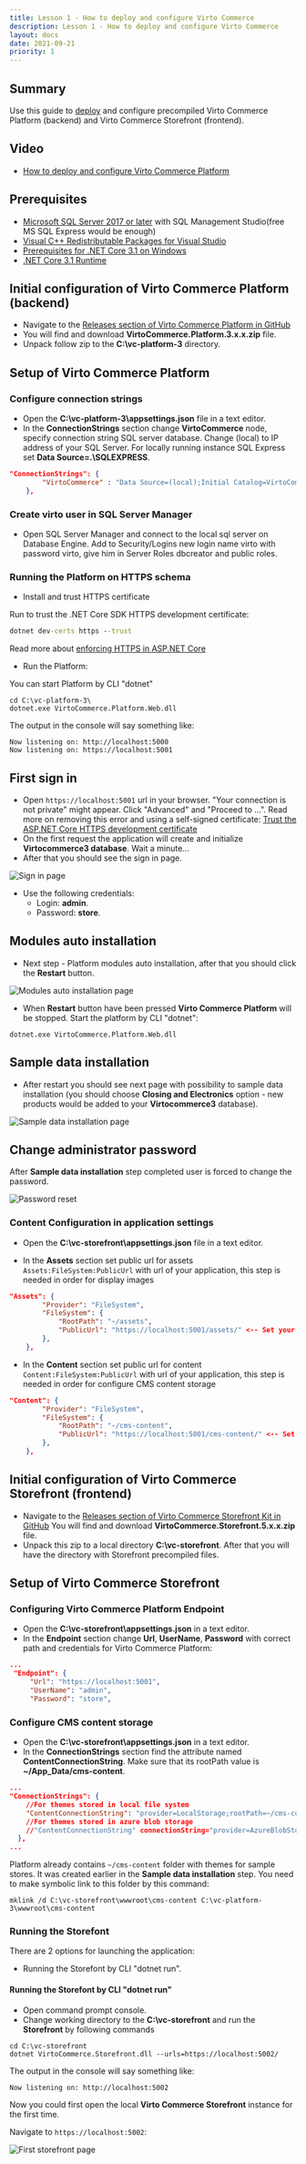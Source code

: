 ```yaml
---
title: Lesson 1 - How to deploy and configure Virto Commerce
description: Lesson 1 - How to deploy and configure Virto Commerce
layout: docs
date: 2021-09-21
priority: 1
---
```

## Summary

Use this guide to [deploy](https://virtocommerce.com/ecommerce-hosting) and configure precompiled Virto Commerce Platform (backend) and Virto Commerce Storefront (frontend).

## Video

* [How to deploy and configure Virto Commerce Platform](https://youtu.be/A1h9hUA5rHk)

## Prerequisites

* [Microsoft SQL Server 2017 or later](https://www.microsoft.com/en-us/evalcenter/evaluate-sql-server-2017-rtm) with SQL Management Studio(free MS SQL Express would be enough)
* [Visual C++ Redistributable Packages for Visual Studio](https://go.microsoft.com/fwlink/?LinkId=746572)
* [Prerequisites for .NET Core 3.1 on Windows](https://docs.microsoft.com/en-us/dotnet/core/install/windows?tabs=netcore31#dependenciess)
* [.NET Core 3.1 Runtime](https://dotnet.microsoft.com/download/dotnet/3.1/runtime)

## Initial configuration of Virto Commerce Platform (backend)

* Navigate to the [Releases section of Virto Commerce Platform in GitHub](https://github.com/VirtoCommerce/vc-platform/releases)
* You will find and download **VirtoCommerce.Platform.3.x.x.zip** file.
* Unpack follow zip to the **C:\vc-platform-3** directory.

## Setup of Virto Commerce Platform

### Configure connection strings

* Open the **C:\vc-platform-3\appsettings.json** file in a text editor.
* In the **ConnectionStrings** section change **VirtoCommerce** node, specify connection string SQL server database. Change (local) to IP address of your SQL Server. For locally running instance SQL Express set **Data Source=.\SQLEXPRESS**.
  
```json
"ConnectionStrings": {
        "VirtoCommerce" : "Data Source=(local);Initial Catalog=VirtoCommerce3;Persist Security Info=True;User ID=virto;Password=virto;MultipleActiveResultSets=True;Connect Timeout=30"
    },
```

### Create virto user in SQL Server Manager

* Open SQL Server Manager and connect to the local sql server on Database Engine. Add to Security/Logins new login name virto with password virto, give him in Server Roles dbcreator and public roles.

### Running the Platform on HTTPS schema

* Install and trust HTTPS certificate

Run to trust the .NET Core SDK HTTPS development certificate:

```cmd
dotnet dev-certs https --trust
```

Read more about [enforcing HTTPS in ASP.NET Core](https://docs.microsoft.com/en-us/aspnet/core/security/enforcing-ssl?view=aspnetcore-3.0&tabs=visual-studio#trust)

* Run the Platform:

You can start Platform by CLI "dotnet"

```console
cd C:\vc-platform-3\
dotnet.exe VirtoCommerce.Platform.Web.dll
```

The output in the console will say something like:

```console
Now listening on: http://localhost:5000
Now listening on: https://localhost:5001
```

## First sign in

* Open `https://localhost:5001` url in your browser. "Your connection is not private" might appear. Click "Advanced" and "Proceed to ...".
Read more on removing this error and using a self-signed certificate: [Trust the ASP.NET Core HTTPS development certificate](https://www.hanselman.com/blog/DevelopingLocallyWithASPNETCoreUnderHTTPSSSLAndSelfSignedCerts.aspx)
* On the first request the application will create and initialize **Virtocommerce3 database**. Wait a minute...
* After that you should see the sign in page.

![Sign in page](../../media/platform-first-sign-in-page.png "Sign in page")

* Use the following credentials:
  * Login: **admin**.
  * Password: **store**.

## Modules auto installation

* Next step - Platform modules auto installation, after that you should click the **Restart** button.

![Modules auto installation page](../../media/modules-auto-installation-page.png "Modules auto installation page")

* When **Restart** button have been pressed **Virto Commerce Platform** will be stopped. Start the  platform by CLI "dotnet":

```console
dotnet.exe VirtoCommerce.Platform.Web.dll
```

## Sample data installation

* After restart you should see next page with possibility to sample data installation (you should choose **Closing and Electronics** option - new products would be added to your **Virtocommerce3** database).

![Sample data installation page](../../media/sample-data-installation-page.png "Sample data installation page")

## Change administrator password

After **Sample data installation** step completed user is forced to change the password.

![Password reset](../../media/password-reset.png "Password reset")

### Content Configuration in application settings

* Open the **C:\vc-storefront\appsettings.json** file in a text editor.

* In the **Assets** section set public url for assets `Assets:FileSystem:PublicUrl` with url of your application, this step is needed in order for display images

```json
"Assets": {
        "Provider": "FileSystem",
        "FileSystem": {
            "RootPath": "~/assets",
            "PublicUrl": "https://localhost:5001/assets/" <-- Set your platform application url with port localhost:5001
        },
    },
```

* In the **Content** section set public url for content `Content:FileSystem:PublicUrl` with url of your application, this step is needed in order for configure CMS content storage

```json
"Content": {
        "Provider": "FileSystem",
        "FileSystem": {
            "RootPath": "~/cms-content",
            "PublicUrl": "https://localhost:5001/cms-content/" <-- Set your platform application url with port localhost:5001
        },
    },
```

## Initial configuration of Virto Commerce Storefront (frontend)

* Navigate to the [Releases section of Virto Commerce Storefront Kit in GitHub](https://github.com/VirtoCommerce/vc-storefront-core/releases)
You will find and download **VirtoCommerce.Storefront.5.x.x.zip** file.
* Unpack this zip to a local directory **C:\vc-storefront**. After that you will have the directory with Storefront precompiled files.

## Setup of Virto Commerce Storefront

### Configuring Virto Commerce Platform Endpoint

* Open the **C:\vc-storefront\appsettings.json** in a text editor.
* In the **Endpoint** section change **Url**, **UserName**, **Password** with correct path and credentials for Virto Commerce Platform:

```json
...
 "Endpoint": {
     "Url": "https://localhost:5001",
     "UserName": "admin",
     "Password": "store",
```

### Configure CMS content storage

* Open the **C:\vc-storefront\appsettings.json** in a text editor.
* In the **ConnectionStrings** section find the attribute named **ContentConnectionString**. Make sure that its rootPath value is **~/App_Data/cms-content**.

```json
...
"ConnectionStrings": {
    //For themes stored in local file system
    "ContentConnectionString": "provider=LocalStorage;rootPath=~/cms-content"
	//For themes stored in azure blob storage
    //"ContentConnectionString" connectionString="provider=AzureBlobStorage;rootPath=cms-content;DefaultEndpointsProtocol=https;AccountName=yourAccountName;AccountKey=yourAccountKey"
  },
...
```

Platform already contains `~/cms-content` folder with themes for sample stores. It was created earlier in the **Sample data installation** step. You need to make symbolic link to this folder by this command:

```cli
mklink /d C:\vc-storefront\wwwroot\cms-content C:\vc-platform-3\wwwroot\cms-content
```

### Running the Storefont

There are 2 options for launching the application:

* Running the Storefont by CLI "dotnet run".

#### Running the Storefont by CLI "dotnet run"

* Open command prompt console.
* Change working directory to the **C:\vc-storefront** and run the **Storefront** by following commands

```cli
cd C:\vc-storefront
dotnet VirtoCommerce.Storefront.dll --urls=https://localhost:5002/
```

The output in the console will say something like:

```cli
Now listening on: http://localhost:5002
```

Now you could first open the local **Virto Commerce Storefront** instance for the first time.

Navigate to `https://localhost:5002`:

![First storefront page](../../media/storefront.png "First storefront page")
